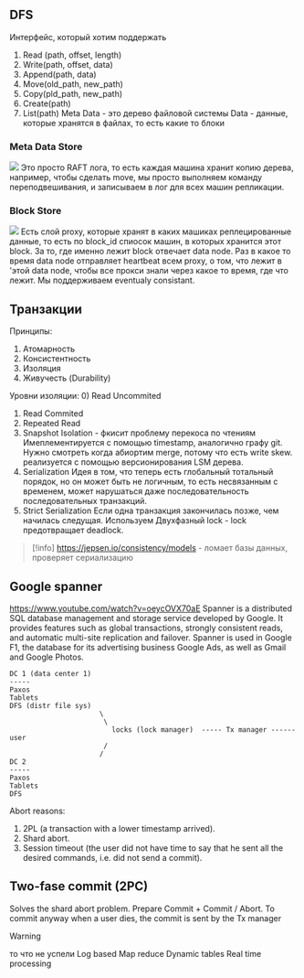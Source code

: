 ## DFS
Интерфейс, который хотим поддержать
1) Read (path, offset, length)
2) Write(path, offset, data)
3) Append(path, data)
4) Move(old_path, new_path)
5) Copy(pld_path, new_path)
6) Create(path)
7) List(path)
Meta Data - это дерево файловой системы
Data - данные, которые хранятся в файлах, то есть какие то блоки
### Meta Data Store
![](https://i.imgur.com/vtsOUnB.png)
Это просто RAFT лога, то есть каждая машина хранит копию дерева, например, чтобы сделать move, мы просто выполняем команду переподвешивания, и записываем в лог для всех машин репликации.
### Block Store
![](https://i.imgur.com/6NfV5Ef.png)
Есть слой proxy, которые хранят в каких машиках реплецированные данные, то есть по block_id спиосок машин, в которых хранится этот block. За то, где именно лежит block отвечает data node. Раз в какое то время data node отправляет heartbeat всем proxy, о том, что лежит в 'этой data node, чтобы все прокси знали через какое то время, где что лежит.
Мы поддерживаем eventualy consistant.

## Транзакции
Принципы:
1) Атомарность
2) Консистентность
3) Изоляция
4) Живучесть (Durability)

Уровни изоляции:
0) Read Uncommited
1) Read Commited
2) Repeated Read
3) Snapshot Isolation - фкисит проблему перекоса по чтениям
		Имеплементируется с помощью timestamp, аналогично графу git. Нужно смотреть когда абиортим merge, потому что есть write skew. реализуется с помощью версионирования LSM дерева.
4) Serialization
		Идея в том, что теперь есть глобальный тотальный порядок, но он может быть не логичным, то есть несвязанным с временем, может нарушаться даже последовательность последовательных транзакций.
5) Strict Serialization
	Если одна транзакция закончилась позже, чем начилась следущая. Используем Двухфазный lock - lock предотвращает deadlock.
	
>[!info]
>https://jepsen.io/consistency/models - ломает базы данных, проверяет сериализацию

## Google spanner
https://www.youtube.com/watch?v=oeycOVX70aE
Spanner is a distributed SQL database management and storage service
developed by Google. It provides features such as global
transactions, strongly consistent reads, and automatic multi-site
replication and failover. Spanner is used in Google F1, the database
for its advertising business Google Ads, as well as Gmail and Google
    Photos. 
```
DC 1 (data center 1)
-----
Paxos
Tablets
DFS (distr file sys)
                      \
                       \
                         locks (lock manager)  ----- Tx manager ------ user
                       /
                      /
DC 2
-----
Paxos
Tablets
DFS
```

Abort reasons:

1. 2PL (a transaction with a lower timestamp arrived).
2. Shard abort.
3. Session timeout (the user did not have time to say that he sent all
   the desired commands, i.e. did not send a commit).

## Two-fase commit (2PC)

Solves the shard abort problem.
Prepare Commit + Commit / Abort.
To commit anyway when a user dies, the commit is sent by the Tx manager

>[!Warning]
>то что не успели
>Log based
>Map reduce
>Dynamic tables
>Real time processing

